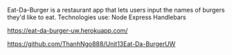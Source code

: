 Eat-Da-Burger is a restaurant app that lets users input the names of burgers they'd like to eat.
Technologies use: Node Express Handlebars

https://eat-da-burger-uw.herokuapp.com/

https://github.com/ThanhNgo888/Unit13Eat-Da-BurgerUW


